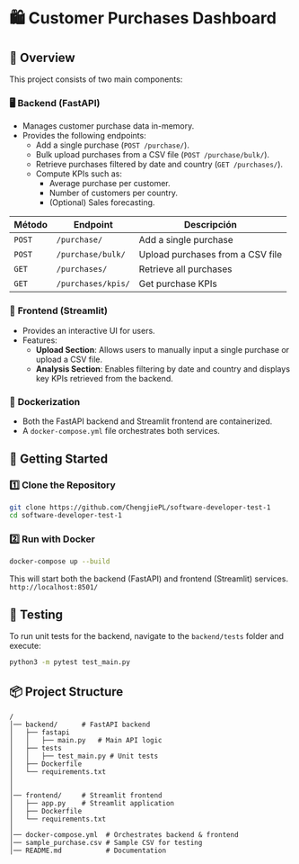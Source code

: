 # 🛍️ Customer Purchases Dashboard

## 📌 Overview

This project consists of two main components:

### 🖥️ **Backend (FastAPI)**

- Manages customer purchase data in-memory.
- Provides the following endpoints:
  - Add a single purchase (`POST /purchase/`).
  - Bulk upload purchases from a CSV file (`POST /purchase/bulk/`).
  - Retrieve purchases filtered by date and country (`GET /purchases/`).
  - Compute KPIs such as:
    - Average purchase per customer.
    - Number of customers per country.
    - (Optional) Sales forecasting.

| Método | Endpoint           | Descripción                      |
| ------ | ------------------ | -------------------------------- |
| `POST` | `/purchase/`       | Add a single purchase            |
| `POST` | `/purchase/bulk/`  | Upload purchases from a CSV file |
| `GET`  | `/purchases/`      | Retrieve all purchases           |
| `GET`  | `/purchases/kpis/` | Get purchase KPIs                |

### 🎨 **Frontend (Streamlit)**

- Provides an interactive UI for users.
- Features:
  - **Upload Section**: Allows users to manually input a single purchase or upload a CSV file.
  - **Analysis Section**: Enables filtering by date and country and displays key KPIs retrieved from the backend.

### 🐳 **Dockerization**

- Both the FastAPI backend and Streamlit frontend are containerized.
- A `docker-compose.yml` file orchestrates both services.

## 🚀 Getting Started

### 1️⃣ **Clone the Repository**

```bash
git clone https://github.com/ChengjiePL/software-developer-test-1
cd software-developer-test-1
```

### 2️⃣ **Run with Docker**

```bash
docker-compose up --build
```

This will start both the backend (FastAPI) and frontend (Streamlit) services. `http://localhost:8501/`

## 🧪 Testing

To run unit tests for the backend, navigate to the `backend/tests` folder and execute:

```bash
python3 -m pytest test_main.py
```

## 📦 Project Structure

```
/
│── backend/      # FastAPI backend
│   ├── fastapi
│   │   ├── main.py   # Main API logic
│   ├── tests
│   │   ├── test_main.py # Unit tests
│   ├── Dockerfile
│   └── requirements.txt
│
│
│── frontend/     # Streamlit frontend
│   ├── app.py    # Streamlit application
│   ├── Dockerfile
│   └── requirements.txt
│
│── docker-compose.yml  # Orchestrates backend & frontend
│── sample_purchase.csv # Sample CSV for testing
│── README.md           # Documentation
```
